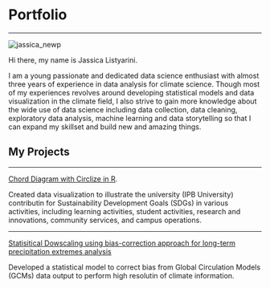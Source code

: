 # Portfolio
-----------

![jassica_newp](https://user-images.githubusercontent.com/101168808/157240072-1594283c-f719-493a-8f47-b849b3fadc20.jpg)

Hi there, my name is Jassica Listyarini.

I am a young passionate and dedicated data science enthusiast with almost three years of experience in data analysis for climate science. Though most of my experiences revolves around developing statistical models and data visualization in the climate field, I also strive to gain more knowledge about the wide use of data science including data collection, data cleaning, exploratory data analysis, machine learning and data storytelling so that I can expand my skillset and build new and amazing things.

## My Projects
--------------

[Chord Diagram with Circlize in R](https://github.com/JassLyn1001/Chord-Diagram-with-Circlize-in-R.git).

Created data visualization to illustrate the university (IPB University) contributin for Sustainability Development Goals (SDGs) in various activities, including learning activities, student activities, research and innovations, community services, and campus operations. 

--------------

[Statisitical Dowscaling using bias-correction approach for long-term precipitation extremes analysis](https://github.com/JassLyn1001/MMEDownscaling.git)

Developed a statistical model to correct bias from Global Circulation Models (GCMs) data output to perform high resolutin of climate information. 

